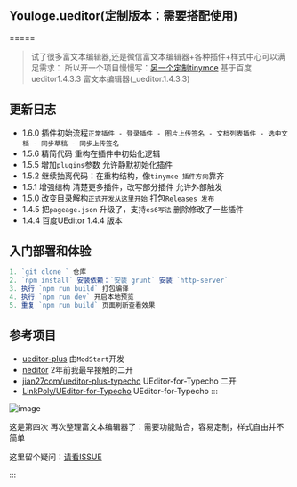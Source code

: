 ## Youloge.ueditor(定制版本：需要搭配使用)
=====

> 试了很多富文本编辑器,还是微信富文本编辑器+各种插件+样式中心可以满足需求：
> 所以开一个项目慢慢写：[另一个定制tinymce](https://github.com/youfeed/youloge.tinymce)
> 基于百度ueditor1.4.3.3 富文本编辑器(_ueditor.1.4.3.3)

## 更新日志

- 1.6.0 插件初始流程`正常插件 - 登录插件 - 图片上传签名 - 文档列表插件 - 选中文档 - 同步草稿 - 同步上传签名`
- 1.5.6 精简代码 重构在插件中初始化逻辑
- 1.5.5 增加`plugins`参数 允许静默初始化插件
- 1.5.2 继续抽离代码：在重构结构，像`tinymce 插件方向`靠齐
- 1.5.1 增强结构 清楚更多插件，改写部分插件 允许外部触发
- 1.5.0 改变目录解构`正式开发从这里开始` 打包`Releases 发布`
- 1.4.5 把`pageage.json` 升级了，支持`es6写法` 删除修改了一些插件
- 1.4.4 百度UEditor 1.4.4 版本

## 入门部署和体验 ##

```js
1. `git clone ` 仓库
2. `npm install` 安装依赖：`安装 grunt` 安装 `http-server`
3. 执行 `npm run build` 打包编译
4. 执行 `npm run dev` 开启本地预览
5. 重复 `npm run build` 页面刷新查看效果
```

## 参考项目
- [ueditor-plus](https://gitee.com/modstart-lib/ueditor-plus) 由`ModStart`开发
- [neditor](https://gitee.com/notadd/neditor) 2年前我最早接触的二开
- [jian27com/ueditor-plus-typecho](https://github.com/jian27com/ueditor-plus-typecho) UEditor-for-Typecho 二开
- [LinkPoly/UEditor-for-Typecho](https://github.comLinkPoly/UEditor-for-Typecho) UEditor-for-Typecho
:::


![image](https://github.com/youfeed/youloge.ueditor/assets/22223510/334f396c-f583-486e-b654-c8fdb71891d9)


这是第四次 再次整理富文本编辑器了：需要功能贴合，容易定制，样式自由并不简单

这里留个疑问：[请看ISSUE](https://github.com/youfeed/youloge.edotor/issues/1)

:::